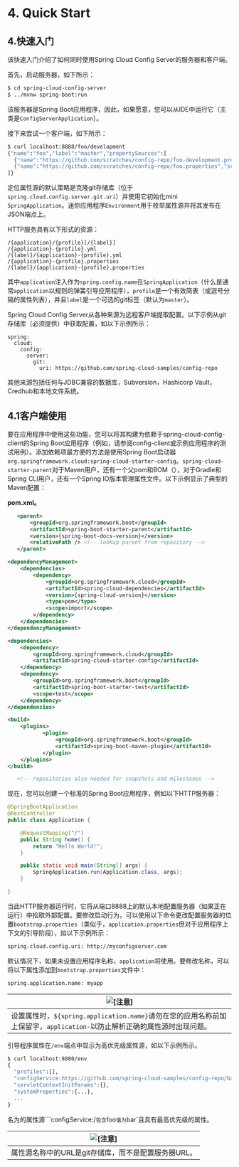 # 4. Quick Start

## 4.快速入门

该快速入门介绍了如何同时使用Spring Cloud Config Server的服务器和客户端。

首先，启动服务器，如下所示：

```bash
$ cd spring-cloud-config-server
$ ../mvnw spring-boot:run
```

该服务器是Spring Boot应用程序，因此，如果愿意，您可以从IDE中运行它（主类是`ConfigServerApplication`）。

接下来尝试一个客户端，如下所示：

```bash
$ curl localhost:8888/foo/development
{"name":"foo","label":"master","propertySources":[
  {"name":"https://github.com/scratches/config-repo/foo-development.properties","source":{"bar":"spam"}},
  {"name":"https://github.com/scratches/config-repo/foo.properties","source":{"foo":"bar"}}
]}
```

定位属性源的默认策略是克隆git存储库（位于`spring.cloud.config.server.git.uri`）并使用它初始化mini `SpringApplication`。迷你应用程序`Environment`用于枚举属性源并将其发布在JSON端点上。

HTTP服务具有以下形式的资源：

```properties
/{application}/{profile}[/{label}]
/{application}-{profile}.yml
/{label}/{application}-{profile}.yml
/{application}-{profile}.properties
/{label}/{application}-{profile}.properties
```

其中`application`注入作为`spring.config.name`在`SpringApplication`（什么是通常`application`以规则的弹簧引导应用程序），`profile`是一个有效简表（或逗号分隔的属性列表），并且`label`是一个可选的git标签（默认为`master`）。

Spring Cloud Config Server从各种来源为远程客户端提取配置。以下示例从git存储库（必须提供）中获取配置，如以下示例所示：

```properties
spring:
  cloud:
    config:
      server:
        git:
          uri: https://github.com/spring-cloud-samples/config-repo
```

其他来源包括任何与JDBC兼容的数据库，Subversion，Hashicorp Vault，Credhub和本地文件系统。

## 4.1客户端使用

要在应用程序中使用这些功能，您可以将其构建为依赖于spring-cloud-config-client的Spring Boot应用程序（例如，请参阅config-client或示例应用程序的测试用例）。添加依赖项最方便的方法是使用Spring Boot启动器`org.springframework.cloud:spring-cloud-starter-config`。`spring-cloud-starter-parent`对于Maven用户，还有一个父pom和BOM（），对于Gradle和Spring CLI用户，还有一个Spring IO版本管理属性文件。以下示例显示了典型的Maven配置：

**pom.xml。** 

```xml
   <parent>
       <groupId>org.springframework.boot</groupId>
       <artifactId>spring-boot-starter-parent</artifactId>
       <version>{spring-boot-docs-version}</version>
       <relativePath /> <!-- lookup parent from repository -->
   </parent>

<dependencyManagement>
	<dependencies>
		<dependency>
			<groupId>org.springframework.cloud</groupId>
			<artifactId>spring-cloud-dependencies</artifactId>
			<version>{spring-cloud-version}</version>
			<type>pom</type>
			<scope>import</scope>
		</dependency>
	</dependencies>
</dependencyManagement>

<dependencies>
	<dependency>
		<groupId>org.springframework.cloud</groupId>
		<artifactId>spring-cloud-starter-config</artifactId>
	</dependency>
	<dependency>
		<groupId>org.springframework.boot</groupId>
		<artifactId>spring-boot-starter-test</artifactId>
		<scope>test</scope>
	</dependency>
</dependencies>

<build>
	<plugins>
           <plugin>
               <groupId>org.springframework.boot</groupId>
               <artifactId>spring-boot-maven-plugin</artifactId>
           </plugin>
	</plugins>
</build>

   <!-- repositories also needed for snapshots and milestones -->
```



现在，您可以创建一个标准的Spring Boot应用程序，例如以下HTTP服务器：

```java
@SpringBootApplication
@RestController
public class Application {

    @RequestMapping("/")
    public String home() {
        return "Hello World!";
    }

    public static void main(String[] args) {
        SpringApplication.run(Application.class, args);
    }

}
```

当此HTTP服务器运行时，它将从端口8888上的默认本地配置服务器（如果正在运行）中拾取外部配置。要修改启动行为，可以使用以下命令更改配置服务器的位置`bootstrap.properties`（类似于，`application.properties`但对于应用程序上下文的引导阶段），如以下示例所示：

```bash
spring.cloud.config.uri: http://myconfigserver.com
```

默认情况下，如果未设置应用程序名称，`application`将使用。要修改名称，可以将以下属性添加到`bootstrap.properties`文件中：

```bash
spring.application.name: myapp
```

| ![[注意]](https://cloud.spring.io/spring-cloud-static/Greenwich.SR3/multi/images/note.png) |
| ------------------------------------------------------------ |
| 设置属性时，`${spring.application.name}`请勿在您的应用名称前加上保留字，`application-`以防止解析正确的属性源时出现问题。 |

引导程序属性在`/env`端点中显示为高优先级属性源，如以下示例所示。

```bash
$ curl localhost:8080/env
{
  "profiles":[],
  "configService:https://github.com/spring-cloud-samples/config-repo/bar.properties":{"foo":"bar"},
  "servletContextInitParams":{},
  "systemProperties":{...},
  ...
}
```

名为的属性源```configService:/`包含`foo`值为`bar`且具有最高优先级的属性。

| ![[注意]](https://cloud.spring.io/spring-cloud-static/Greenwich.SR3/multi/images/note.png) |
| ------------------------------------------------------------ |
| 属性源名称中的URL是git存储库，而不是配置服务器URL。          |